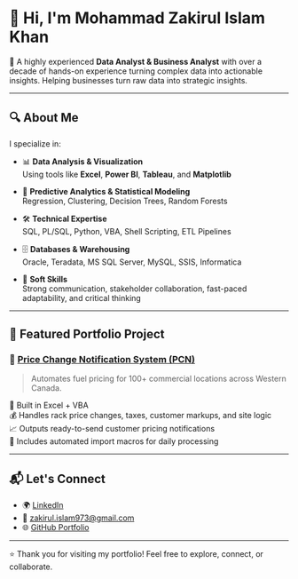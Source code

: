 # 👋 Hi, I'm Mohammad Zakirul Islam Khan

🎯 A highly experienced **Data Analyst & Business Analyst** with over a decade of hands-on experience turning complex data into actionable insights. Helping businesses turn raw data into strategic insights.

---

## 🔍 About Me

I specialize in:

- 📊 **Data Analysis & Visualization**  
  Using tools like **Excel**, **Power BI**, **Tableau**, and **Matplotlib**

- 🧠 **Predictive Analytics & Statistical Modeling**  
  Regression, Clustering, Decision Trees, Random Forests

- 🛠️ **Technical Expertise**  
  SQL, PL/SQL, Python, VBA, Shell Scripting, ETL Pipelines

- 🗄️ **Databases & Warehousing**  
  Oracle, Teradata, MS SQL Server, MySQL, SSIS, Informatica

- 🧬 **Soft Skills**  
  Strong communication, stakeholder collaboration, fast-paced adaptability, and critical thinking

---

## 🧩 Featured Portfolio Project

### 🔧 [Price Change Notification System (PCN)](https://github.com/data-analyst-portfolio-web/PCN)

> Automates fuel pricing for 100+ commercial locations across Western Canada.

📌 Built in Excel + VBA  
💰 Handles rack price changes, taxes, customer markups, and site logic  
📈 Outputs ready-to-send customer pricing notifications  
🔁 Includes automated import macros for daily processing

---

## 📬 Let's Connect

- 🌍 [LinkedIn](https://www.linkedin.com/in/mzik)
- 📧 zakirul.islam973@gmail.com  
- 🌐 [GitHub Portfolio](https://github.com/data-analyst-portfolio-web)

---

⭐ Thank you for visiting my portfolio! Feel free to explore, connect, or collaborate.
